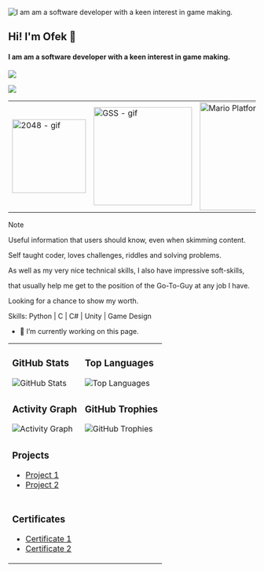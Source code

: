 ![I am am a software developer with a keen interest in game making.](https://scontent.ftlv19-2.fna.fbcdn.net/v/t39.30808-6/436225023_10232684159591511_6929837165841030774_n.jpg?_nc_cat=101&ccb=1-7&_nc_sid=5f2048&_nc_ohc=UuHNh6V7ugoQ7kNvgE_WAAx&_nc_ht=scontent.ftlv19-2.fna&oh=00_AYAHyhOWG7oL_Tk9Q3pTgrcgn2crEWF_-6EA4dIMdMMd8Q&oe=664A94D3)

## Hi! I'm Ofek 🦕
#### I am am a software developer with a keen interest in game making.

![](http://github-profile-summary-cards.vercel.app/api/cards/profile-details?username=ofekshulberg&theme=solarized)

![](http://github-profile-summary-cards.vercel.app/api/cards/repos-per-language?username=ofekshulberg&theme=solarized&exclude=pypy3,c,c#,Unity,HLSL)

<table>
  <tr>
    <td><img src="https://github.com/ofekshulberg/ofekshulberg/assets/138509154/28355087-121f-4f9c-8721-5b2052f9744a" alt="2048 - gif" width="150"></td>
    <td><img src="https://github.com/ofekshulberg/ofekshulberg/assets/138509154/40e3dce0-aade-4d90-bb52-d9cb294f4514" alt="GSS - gif" width="200"></td>
    <td><img src="https://github.com/ofekshulberg/ofekshulberg/assets/138509154/e6d0c71c-7662-4ea4-a99f-a8351f7c75d5" alt="Mario Platformer - gif" width="220"></td>
  </tr>
</table>

> [!NOTE]
> Useful information that users should know, even when skimming content.

Self taught coder, loves challenges, riddles and solving problems.
  
As well as my very nice technical skills, I also have impressive soft-skills,
  
that usually help me get to the position of the Go-To-Guy at any job I have.
  
Looking for a chance to show my worth.
  
Skills: Python | C | C# | Unity | Game Design
  
- 🔭 I’m currently working on this page. 

<table>
  <tr>
    <td>
      <h3>GitHub Stats</h3>
      <img src="https://github-readme-stats.vercel.app/api?username=ofekshulberg&show_icons=true&theme=radical" alt="GitHub Stats">
    </td>
    <td>
      <h3>Top Languages</h3>
      <img src="https://github-readme-stats.vercel.app/api/top-langs/?username=ofekshulberg&layout=compact&theme=radical" alt="Top Languages">
    </td>
  </tr>
  <tr>
    <td>
      <h3>Activity Graph</h3>
      <img src="https://github-readme-activity-graph.cyclic.app/graph?username=ofekshulberg&theme=react-dark" alt="Activity Graph">
    </td>
    <td>
      <h3>GitHub Trophies</h3>
      <img src="https://github-profile-trophy.vercel.app/?username=ofekshulberg&theme=onedark" alt="GitHub Trophies">
    </td>
  </tr>
  <tr>
    <td colspan="2">
      <h3>Projects</h3>
      <ul>
        <li><a href="https://github.com/ofekshulberg/project1">Project 1</a></li>
        <li><a href="https://github.com/ofekshulberg/project2">Project 2</a></li>
      </ul>
    </td>
  </tr>
  <tr>
    <td colspan="2">
      <h3>Certificates</h3>
      <ul>
        <li><a href="https://linktocertificate1.com">Certificate 1</a></li>
        <li><a href="https://linktocertificate2.com">Certificate 2</a></li>
      </ul>
    </td>
  </tr>
</table>


